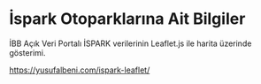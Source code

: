 # İspark Otoparklarına Ait Bilgiler

İBB Açık Veri Portalı İSPARK verilerinin Leaflet.js ile harita üzerinde gösterimi.

https://yusufalbeni.com/ispark-leaflet/
